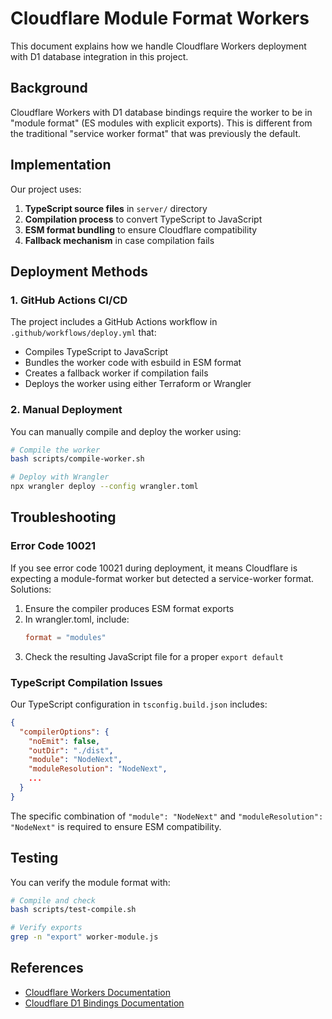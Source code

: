 # Cloudflare Module Format Workers

This document explains how we handle Cloudflare Workers deployment with D1 database integration in this project.

## Background

Cloudflare Workers with D1 database bindings require the worker to be in "module format" (ES modules with explicit exports). This is different from the traditional "service worker format" that was previously the default.

## Implementation

Our project uses:

1. **TypeScript source files** in `server/` directory
2. **Compilation process** to convert TypeScript to JavaScript 
3. **ESM format bundling** to ensure Cloudflare compatibility
4. **Fallback mechanism** in case compilation fails

## Deployment Methods

### 1. GitHub Actions CI/CD

The project includes a GitHub Actions workflow in `.github/workflows/deploy.yml` that:

- Compiles TypeScript to JavaScript
- Bundles the worker code with esbuild in ESM format
- Creates a fallback worker if compilation fails
- Deploys the worker using either Terraform or Wrangler

### 2. Manual Deployment

You can manually compile and deploy the worker using:

```bash
# Compile the worker
bash scripts/compile-worker.sh

# Deploy with Wrangler
npx wrangler deploy --config wrangler.toml
```

## Troubleshooting

### Error Code 10021

If you see error code 10021 during deployment, it means Cloudflare is expecting a module-format worker but detected a service-worker format. Solutions:

1. Ensure the compiler produces ESM format exports
2. In wrangler.toml, include:
   ```toml
   format = "modules"
   ```
3. Check the resulting JavaScript file for a proper `export default`

### TypeScript Compilation Issues

Our TypeScript configuration in `tsconfig.build.json` includes:

```json
{
  "compilerOptions": {
    "noEmit": false,
    "outDir": "./dist",
    "module": "NodeNext",
    "moduleResolution": "NodeNext",
    ...
  }
}
```

The specific combination of `"module": "NodeNext"` and `"moduleResolution": "NodeNext"` is required to ensure ESM compatibility.

## Testing

You can verify the module format with:

```bash
# Compile and check
bash scripts/test-compile.sh

# Verify exports
grep -n "export" worker-module.js
```

## References

- [Cloudflare Workers Documentation](https://developers.cloudflare.com/workers/learning/migrating-to-module-workers/)
- [Cloudflare D1 Bindings Documentation](https://developers.cloudflare.com/d1/platform/bindings/)